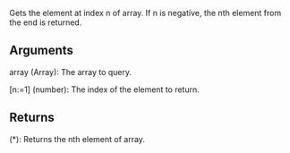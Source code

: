 Gets the element at index n of array. If n is negative, the nth element from the end is returned.


## Arguments
array (Array): The array to query.

[n:=1] (number): The index of the element to return.


## Returns
(*): Returns the nth element of array.
